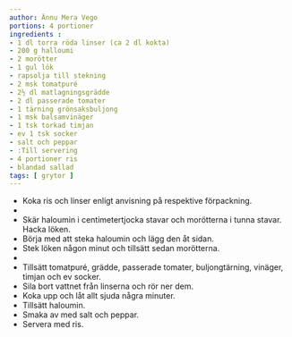 ```yaml
---
author: Ännu Mera Vego
portions: 4 portioner
ingredients :
- 1 dl torra röda linser (ca 2 dl kokta)
- 200 g halloumi
- 2 morötter
- 1 gul lök
- rapsolja till stekning
- 2 msk tomatpuré
- 2½ dl matlagningsgrädde
- 2 dl passerade tomater
- 1 tärning grönsaksbuljong
- 1 msk balsamvinäger
- 1 tsk torkad timjan
- ev 1 tsk socker
- salt och peppar
- :Till servering
- 4 portioner ris
- blandad sallad
tags: [ grytor ]
---
```

* Koka ris och linser enligt anvisning på respektive förpackning.
*  
* Skär haloumin i centimetertjocka stavar och morötterna i tunna stavar. Hacka löken.
* Börja med att steka haloumin och lägg den åt sidan.
* Stek löken någon minut och tillsätt sedan morötterna.
*  
* Tillsätt tomatpuré, grädde, passerade tomater, buljongtärning, vinäger, timjan och ev socker.
* Sila bort vattnet från linserna och rör ner dem.
* Koka upp och låt allt sjuda några minuter.
* Tillsätt haloumin.
* Smaka av med salt och peppar.
* Servera med ris.
